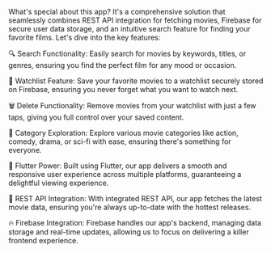 

What's special about this app? It's a comprehensive solution that seamlessly combines REST API integration for fetching movies, Firebase for secure user data storage, and an intuitive search feature for finding your favorite films. Let's dive into the key features:

🔍 Search Functionality: Easily search for movies by keywords, titles, or genres, ensuring you find the perfect film for any mood or occasion.

📝 Watchlist Feature: Save your favorite movies to a watchlist securely stored on Firebase, ensuring you never forget what you want to watch next.

🗑 Delete Functionality: Remove movies from your watchlist with just a few taps, giving you full control over your saved content.

🎥 Category Exploration: Explore various movie categories like action, comedy, drama, or sci-fi with ease, ensuring there's something for everyone.

🚀 Flutter Power: Built using Flutter, our app delivers a smooth and responsive user experience across multiple platforms, guaranteeing a delightful viewing experience.

🔧 REST API Integration: With integrated REST API, our app fetches the latest movie data, ensuring you're always up-to-date with the hottest releases.

🔥 Firebase Integration: Firebase handles our app's backend, managing data storage and real-time updates, allowing us to focus on delivering a killer frontend experience.


